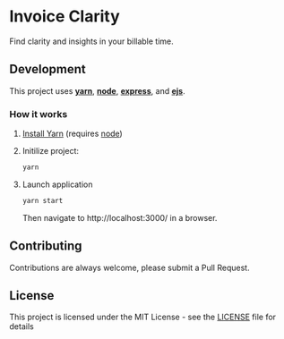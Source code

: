 # Invoice Clarity

Find clarity and insights in your billable time.

## Development

This project uses **[yarn](https://yarnpkg.com/)**, **[node](https://nodejs.org/api/)**, **[express](http://expressjs.com/en/api.html)**, and **[ejs](https://ejs.co/)**.

### How it works

1. [Install Yarn](https://yarnpkg.com/en/docs/install) (requires [node](https://nodejs.org/en/download/))
2. Initilize project:

    ```bash
    yarn
    ```

3. Launch application

    ```bash
    yarn start
    ```

    Then navigate to http://localhost:3000/ in a browser.

## Contributing
Contributions are always welcome, please submit a Pull Request.

## License
This project is licensed under the MIT License - see the [LICENSE](LICENSE) file for details

